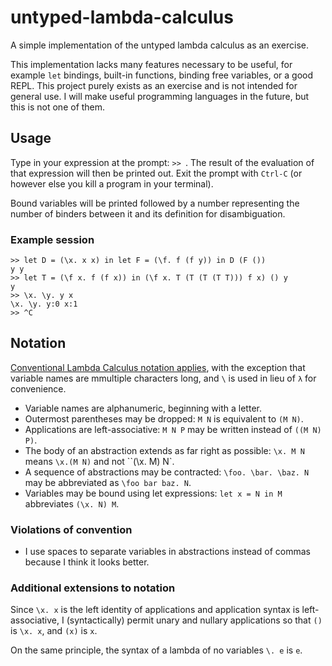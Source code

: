 # untyped-lambda-calculus
A simple implementation of the untyped lambda calculus as an exercise.

This implementation lacks many features necessary to be useful,
for example `let` bindings, built-in functions, binding free variables, or a good REPL.
This project purely exists as an exercise and is not intended for general use.
I will make useful programming languages in the future, but this is not one of them.

## Usage
Type in your expression at the prompt: `>> `.
The result of the evaluation of that expression will then be printed out.
Exit the prompt with `Ctrl-C` (or however else you kill a program in your terminal).

Bound variables will be printed followed by a number representing the number of binders
between it and its definition for disambiguation.

### Example session
```
>> let D = (\x. x x) in let F = (\f. f (f y)) in D (F ())
y y
>> let T = (\f x. f (f x)) in (\f x. T (T (T (T T))) f x) () y
y
>> \x. \y. y x
\x. \y. y:0 x:1
>> ^C
```

## Notation
[Conventional Lambda Calculus notation applies](https://en.wikipedia.org/wiki/Lambda_calculus_definition#Notation),
with the exception that variable names are mmultiple characters long,
and `\` is used in lieu of `λ` for convenience.

* Variable names are alphanumeric, beginning with a letter.
* Outermost parentheses may be dropped: `M N` is equivalent to `(M N)`.
* Applications are left-associative: `M N P` may be written instead of `((M N) P)`.
* The body of an abstraction extends as far right as possible: `\x. M N` means `\x.(M N)` and not ``(\x. M) N`.
* A sequence of abstractions may be contracted: `\foo. \bar. \baz. N` may be abbreviated as `\foo bar baz. N`.
* Variables may be bound using let expressions: `let x = N in M` abbreviates `(\x. N) M`.

### Violations of convention
* I use spaces to separate variables in abstractions instead of commas because I think it looks better.

### Additional extensions to notation
Since `\x. x` is the left identity of applications and application syntax is left-associative,
I (syntactically) permit unary and nullary applications so that `()` is `\x. x`, and `(x)` is `x`.

On the same principle, the syntax of a lambda of no variables `\. e` is `e`.

